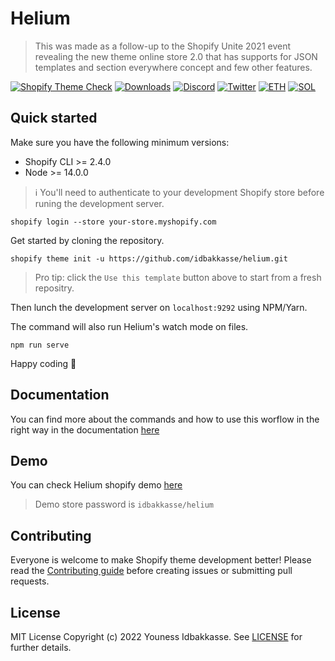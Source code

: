 # Helium 

> This was made as a follow-up to the Shopify Unite 2021 event revealing the new theme online store 2.0 that has supports for JSON templates and section everywhere concept and few other features.

[![Shopify Theme Check][theme-check-badge]][theme-check-url]
[![Downloads][npm-downloads-badge]][npm-downloads-url]
[![Discord][discord-badge]][discord-url]
[![Twitter][twitter-badge]][twitter-url]
[![ETH][eth-badge]][eth-url]
[![SOL][sol-badge]][sol-url]

## Quick started

Make sure you have the following minimum versions:

* Shopify CLI >= 2.4.0
* Node >= 14.0.0

> ℹ️ You'll need to authenticate to your development Shopify store before runing the development server.

```shell
shopify login --store your-store.myshopify.com
```

Get started by cloning the repository.

```shell
shopify theme init -u https://github.com/idbakkasse/helium.git
```

> Pro tip: click the `Use this template` button above to start from a fresh repositry.

Then lunch the development server on `localhost:9292` using NPM/Yarn.

The command will also run Helium's watch mode on files.

```shell
npm run serve
```

Happy coding :penguin:

## Documentation

You can find more about the commands and how to use this worflow in the right way in the documentation [here](https://helium.idbakkasse.com)

## Demo 

You can check Helium shopify demo [here](https://idbakkasse-helium.myshopify.com)

> Demo store password is `idbakkasse/helium`

## Contributing

Everyone is welcome to make Shopify theme development better! Please read the [Contributing guide](.github/CONTRIBUTING.md) before creating issues or submitting pull requests.

## License

MIT License Copyright (c) 2022 Youness Idbakkasse. See [LICENSE](.github/LICENSE) for further details.

<!-- Badges and links -->
[theme-check-badge]: https://img.shields.io/github/workflow/status/idbakkasse/helium/Shopify%20Theme%20Check?style=flat-square&colorA=260400&colorB=FCFCFC
[theme-check-url]: https://github.com/younessidbakkasse/helium/actions/workflows/check.yml

[npm-downloads-badge]: https://img.shields.io/npm/dt/@idbakkasse/helium?style=flat-square&colorA=260400&colorB=FCFCFC
[npm-downloads-url]: https://npmjs.com/package/@idbakkasse/helium

<!-- Badges and links for branding -->
[twitter-badge]: https://img.shields.io/twitter/follow/iidbakkasse?label=Twitter&style=flat-square&colorA=260400&colorB=FCFCFC&logo=twitter&logoColor=FCFCFC
[twitter-url]: https://twitter.com/iidbakkasse

[discord-badge]: https://img.shields.io/discord/928403077818638397?style=flat-square&colorA=260400&label=discord&colorB=FCFCFC&logo=discord&logoColor=FCFCFC
[discord-url]: https://discord.gg/zhnBNXhxes

[eth-badge]: https://img.shields.io/badge/ETH-f5f5f5?style=flat-square&colorA=260400&colorB=260400
[eth-url]: https://blockchain.com/eth/address/0xC7e149f2c455a1C72AB320f27bC05Bc01AF6d439

[sol-badge]: https://img.shields.io/badge/SOL-f5f5f5?style=flat-square&colorA=260400&colorB=260400
[sol-url]: https://blockchain.com/sol/address/4DBq6KZ89j1zfjrgVa8qS1113DQZzFLhkdMVUj2aBojZ